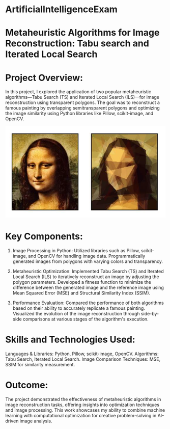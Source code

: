 # ArtificialIntelligenceExam

# Metaheuristic Algorithms for Image Reconstruction: Tabu search and Iterated Local Search

# Project Overview:
In this project, I explored the application of two popular metaheuristic algorithms—Tabu Search (TS) and Iterated Local Search (ILS)—for image reconstruction using transparent polygons. The goal was to reconstruct a famous painting by overlapping semitransparent polygons and optimizing the image similarity using Python libraries like Pillow, scikit-image, and OpenCV.

![alt text](https://github.com/francescogra/ArtificialIntelligenceExam/blob/main/slide1.png "MSE metric")

# Key Components:
1. Image Processing in Python:
  Utilized libraries such as Pillow, scikit-image, and OpenCV for handling image data.
  Programmatically generated images from polygons with varying colors and transparency.

2. Metaheuristic Optimization:
  Implemented Tabu Search (TS) and Iterated Local Search (ILS) to iteratively reconstruct an image by adjusting the polygon parameters.
  Developed a fitness function to minimize the difference between the generated image and the reference image using Mean Squared Error (MSE) and Structural Similarity Index (SSIM).
  
3. Performance Evaluation:
  Compared the performance of both algorithms based on their ability to accurately replicate a famous painting.
  Visualized the evolution of the image reconstruction through side-by-side comparisons at various stages of the algorithm's execution.

# Skills and Technologies Used:
Languages & Libraries: Python, Pillow, scikit-image, OpenCV.
Algorithms: Tabu Search, Iterated Local Search.
Image Comparison Techniques: MSE, SSIM for similarity measurement.

# Outcome: 
The project demonstrated the effectiveness of metaheuristic algorithms in image reconstruction tasks, offering insights into optimization techniques and image processing. This work showcases my ability to combine machine learning with computational optimization for creative problem-solving in AI-driven image analysis.
